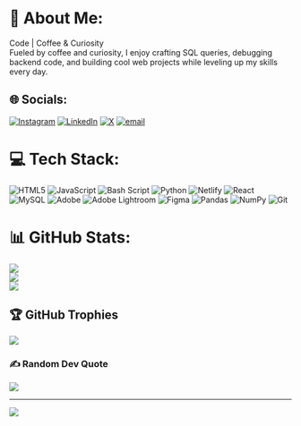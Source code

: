 # 💫 About Me:
Code | Coffee & Curiosity<br>Fueled by coffee and curiosity, I enjoy crafting SQL queries, debugging backend code, and building cool web projects while leveling up my skills every day.


## 🌐 Socials:
[![Instagram](https://img.shields.io/badge/Instagram-%23E4405F.svg?logo=Instagram&logoColor=white)](https://instagram.com/WHY.ARXN) [![LinkedIn](https://img.shields.io/badge/LinkedIn-%230077B5.svg?logo=linkedin&logoColor=white)](https://linkedin.com/in/ARXNYDV) [![X](https://img.shields.io/badge/X-black.svg?logo=X&logoColor=white)](https://x.com/ARUNKUMAR) [![email](https://img.shields.io/badge/Email-D14836?logo=gmail&logoColor=white)](mailto:ARUN.KUMAR@ADYPU.EDU.IN) 

# 💻 Tech Stack:
![HTML5](https://img.shields.io/badge/html5-%23E34F26.svg?style=for-the-badge&logo=html5&logoColor=white) ![JavaScript](https://img.shields.io/badge/javascript-%23323330.svg?style=for-the-badge&logo=javascript&logoColor=%23F7DF1E) ![Bash Script](https://img.shields.io/badge/bash_script-%23121011.svg?style=for-the-badge&logo=gnu-bash&logoColor=white) ![Python](https://img.shields.io/badge/python-3670A0?style=for-the-badge&logo=python&logoColor=ffdd54) ![Netlify](https://img.shields.io/badge/netlify-%23000000.svg?style=for-the-badge&logo=netlify&logoColor=#00C7B7) ![React](https://img.shields.io/badge/react-%2320232a.svg?style=for-the-badge&logo=react&logoColor=%2361DAFB) ![MySQL](https://img.shields.io/badge/mysql-4479A1.svg?style=for-the-badge&logo=mysql&logoColor=white) ![Adobe](https://img.shields.io/badge/adobe-%23FF0000.svg?style=for-the-badge&logo=adobe&logoColor=white) ![Adobe Lightroom](https://img.shields.io/badge/Adobe%20Lightroom-31A8FF.svg?style=for-the-badge&logo=Adobe%20Lightroom&logoColor=white) ![Figma](https://img.shields.io/badge/figma-%23F24E1E.svg?style=for-the-badge&logo=figma&logoColor=white) ![Pandas](https://img.shields.io/badge/pandas-%23150458.svg?style=for-the-badge&logo=pandas&logoColor=white) ![NumPy](https://img.shields.io/badge/numpy-%23013243.svg?style=for-the-badge&logo=numpy&logoColor=white) ![Git](https://img.shields.io/badge/git-%23F05033.svg?style=for-the-badge&logo=git&logoColor=white)
# 📊 GitHub Stats:
![](https://github-readme-stats.vercel.app/api?username=ARXNDEV&theme=blueberry&hide_border=false&include_all_commits=false&count_private=false)<br/>
![](https://nirzak-streak-stats.vercel.app/?user=ARXNDEV&theme=blueberry&hide_border=false)<br/>
![](https://github-readme-stats.vercel.app/api/top-langs/?username=ARXNDEV&theme=blueberry&hide_border=false&include_all_commits=false&count_private=false&layout=compact)

## 🏆 GitHub Trophies
![](https://github-profile-trophy.vercel.app/?username=ARXNDEV&theme=radical&no-frame=false&no-bg=true&margin-w=4)

### ✍️ Random Dev Quote
![](https://quotes-github-readme.vercel.app/api?type=horizontal&theme=radical)

---
[![](https://visitcount.itsvg.in/api?id=ARXNDEV&icon=0&color=0)](https://visitcount.itsvg.in)

<!-- Proudly created with GPRM ( https://gprm.itsvg.in ) -->
